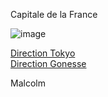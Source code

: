 Capitale de la France 

![image](https://user-images.githubusercontent.com/115066402/198040969-88b9f93c-e092-4016-8896-bb63497c9f2c.png)


<a href="https://github.com/gavet92/LABY/blob/main/tokyo.md">Direction Tokyo</a><br>
<a href="https://github.com/gavet92/LABY/blob/main/Gonesse.md">Direction Gonesse</a>

Malcolm
